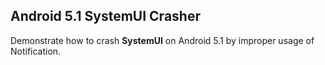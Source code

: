 ## Android 5.1 SystemUI Crasher

Demonstrate how to crash **SystemUI** on Android 5.1 by improper usage of Notification.

